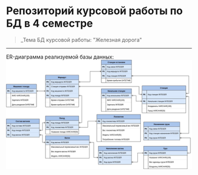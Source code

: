 # Репозиторий курсовой работы по БД в 4 семестре
> _Тема БД курсовой работы: "Железная дорога"
---
ER-диаграмма реализуемой базы данных:
![alt text](pictures/ER.jpg)
